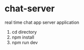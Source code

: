# chat-server
real time chat app server application 


1. cd directory
2. npm install
3. npm run dev
